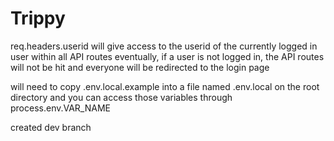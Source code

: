 # Trippy

req.headers.userid will give access to the userid of the currently logged in user within all API routes
eventually, if a user is not logged in, the API routes will not be hit and everyone will be redirected to the login page

will need to copy .env.local.example into a file named .env.local on the root directory and you can access those variables through process.env.VAR_NAME

created dev branch